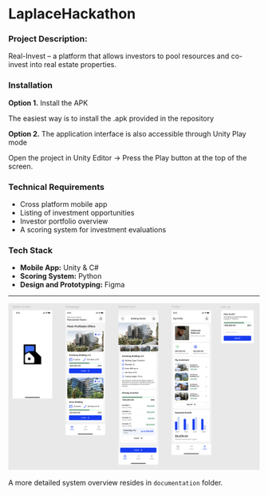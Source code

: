 # LaplaceHackathon

### Project Description:
Real-Invest – a platform that allows investors to pool resources and co-invest into real estate properties.

### Installation

**Option 1.** Install the APK

The easiest way is to install the .apk provided in the repository

**Option 2.** The application interface is also accessible through Unity Play mode

Open the project in Unity Editor -> Press the Play button at the top of the screen.


### Technical Requirements
-	Cross platform mobile app
-	Listing of investment opportunities
-	Investor portfolio overview
-	A scoring system for investment evaluations

### Tech Stack
- **Mobile App:** Unity & C#
- **Scoring System:** Python
- **Design and Prototyping:** Figma

---

<img src="documentation/image.png" alt="Application screens" width="800"/>


A more detailed system overview resides in `documentation` folder.


